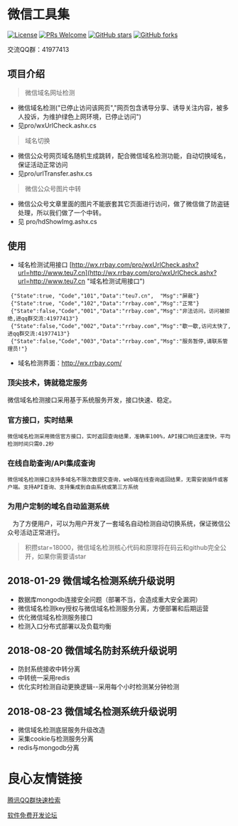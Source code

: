 ﻿# 微信工具集
[![License](https://img.shields.io/badge/license-MIT-blue.svg)](LICENSE)
[![PRs Welcome](https://img.shields.io/badge/PRs-welcome-brightgreen.svg)](https://github.com/gemgin/WeChatTools/pulls)
[![GitHub stars](https://img.shields.io/github/stars/gemgin/WeChatTools.svg?style=social&label=Stars)](https://github.com/gemgin/WeChatTools)
[![GitHub forks](https://img.shields.io/github/forks/gemgin/WeChatTools.svg?style=social&label=Fork)](https://github.com/gemgin/WeChatTools)

交流QQ群：41977413

## 项目介绍
> 微信域名网址检测
- 微信域名检测("已停止访问该网页","网页包含诱导分享、诱导关注内容，被多人投诉，为维护绿色上网环境，已停止访问")
- 见pro/wxUrlCheck.ashx.cs

> 域名切换
- 微信公众号网页域名随机生成跳转，配合微信域名检测功能，自动切换域名，保证活动正常访问
- 见pro/urlTransfer.ashx.cs

> 微信公众号图片中转
- 微信公众号文章里面的图片不能嵌套其它页面进行访问，做了微信做了防盗链处理，所以我们做了一个中转。
- 见 pro/hdShowImg.ashx.cs

## 使用
- 域名检测试用接口 [http://wx.rrbay.com/pro/wxUrlCheck.ashx?url=http://www.teu7.cn](http://wx.rrbay.com/pro/wxUrlCheck.ashx?url=http://www.teu7.cn "域名检测试用接口")
```
 {"State":true, "Code","101","Data":"teu7.cn",  "Msg":"屏蔽"}
 {"State":true, "Code","102","Data":"rrbay.com","Msg":"正常"}
 {"State":false,"Code","001","Data":"rrbay.com","Msg":"非法访问，访问被拒绝,进qq群交流:41977413"}
 {"State":false,"Code","002","Data":"rrbay.com","Msg":"歇一歇,访问太快了,进qq群交流:41977413"}
 {"State":false,"Code","003","Data":"rrbay.com","Msg":"服务暂停,请联系管理员!"}
```
- 域名检测界面：http://wx.rrbay.com/
 
### 顶尖技术，铸就稳定服务

微信域名检测接口采用基于系统服务开发，接口快速、稳定。

### 官方接口，实时结果

    微信域名检测采用微信官方接口，实时返回查询结果，准确率100%，API接口响应速度快，平均检测时间只需0.2秒

### 在线自助查询/API集成查询

    微信域名检测接口支持多域名不限次数提交查询，web端在线查询返回结果，无需安装插件或客户端。支持API查询、支持集成到自由系统或第三方系统

### 为用户定制的域名自动监测系统

    为了方便用户，可以为用户开发了一套域名自动检测自动切换系统，保证微信公众号活动正常进行。

> 积攒star=18000，微信域名检测核心代码和原理将在码云和github完全公开，如果你需要请star

## 2018-01-29 微信域名检测系统升级说明
- 数据库mongodb连接安全问题（部署不当，会造成重大安全漏洞）
- 微信域名检测key授权与微信域名检测服务分离，方便部署和后期运营
- 优化微信域名检测服务接口
- 检测入口分布式部署以及负载均衡

## 2018-08-20 微信域名防封系统升级说明
- 防封系统接收中转分离
- 中转统一采用redis
- 优化实时检测自动更换逻辑--采用每个小时检测某分钟检测
 
## 2018-08-23 微信域名检测系统升级说明
- 微信域名检测底层服务升级改造
- 采集cookie与检测服务分离
- redis与mongodb分离

 # 良心友情链接

[腾讯QQ群快速检索](http://u.720life.cn/s/8cf73f7c)

[软件免费开发论坛](http://u.720life.cn/s/bbb01dc0)